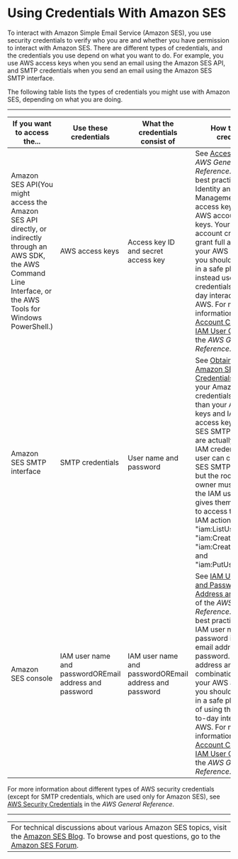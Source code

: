 # Using Credentials With Amazon SES<a name="using-credentials"></a>

To interact with Amazon Simple Email Service \(Amazon SES\), you use security credentials to verify who you are and whether you have permission to interact with Amazon SES\. There are different types of credentials, and the credentials you use depend on what you want to do\. For example, you use AWS access keys when you send an email using the Amazon SES API, and SMTP credentials when you send an email using the Amazon SES SMTP interface\.

The following table lists the types of credentials you might use with Amazon SES, depending on what you are doing\.


****  

| If you want to access the\.\.\. | Use these credentials | What the credentials consist of | How to get the credentials | 
| --- | --- | --- | --- | 
| Amazon SES API\(You might access the Amazon SES API directly, or indirectly through an AWS SDK, the AWS Command Line Interface, or the AWS Tools for Windows PowerShell\.\) | AWS access keys | Access key ID and secret access key | See [Access Keys](http://docs.aws.amazon.com/general/latest/gr/aws-sec-cred-types.html#access-keys-and-secret-access-keys) in the *AWS General Reference*\. For security best practice, use AWS Identity and Access Management \(IAM\) user access keys instead of AWS account access keys\. Your AWS account credentials grant full access to all your AWS resources, so you should store them in a safe place and instead use IAM user credentials for day\-to\-day interaction with AWS\. For more information, see [Root Account Credentials vs\. IAM User Credentials](http://docs.aws.amazon.com/general/latest/gr/root-vs-iam.html) in the *AWS General Reference*\.  | 
| Amazon SES SMTP interface | SMTP credentials | User name and password | See [Obtaining Your Amazon SES SMTP Credentials](smtp-credentials.md)\. Although your Amazon SES SMTP credentials are different than your AWS access keys and IAM user access keys, Amazon SES SMTP credentials are actually a type of IAM credentials\. An IAM user can create Amazon SES SMTP credentials, but the root account owner must ensure that the IAM user's policy gives them permission to access the following IAM actions: "iam:ListUsers", "iam:CreateUser", "iam:CreateAccessKey", and "iam:PutUserPolicy"\. | 
| Amazon SES console | IAM user name and passwordOREmail address and password | IAM user name and passwordOREmail address and password | See [IAM User Name and Password](http://docs.aws.amazon.com/general/latest/gr/aws-sec-cred-types.html#iam-user-name-and-password) and [Email Address and Password](http://docs.aws.amazon.com/general/latest/gr/aws-sec-cred-types.html#email-and-password-for-your-AWS-account) of the *AWS General Reference*\. For security best practice, use an IAM user name and password instead of an email address and password\. The email address and password combination are for your AWS account, so you should store them in a safe place instead of using them for day\-to\-day interaction with AWS\. For more information, see [Root Account Credentials vs\. IAM User Credentials](http://docs.aws.amazon.com/general/latest/gr/root-vs-iam.html) in the *AWS General Reference*\.  | 

For more information about different types of AWS security credentials \(except for SMTP credentials, which are used only for Amazon SES\), see [AWS Security Credentials](http://docs.aws.amazon.com/general/latest/gr/aws-security-credentials.html) in the *AWS General Reference*\.


****  

|  | 
| --- |
| For technical discussions about various Amazon SES topics, visit the [Amazon SES Blog](https://aws.amazon.com//blogs/ses/)\. To browse and post questions, go to the [Amazon SES Forum](https://forums.aws.amazon.com/forum.jspa?forumID=90)\. | 
